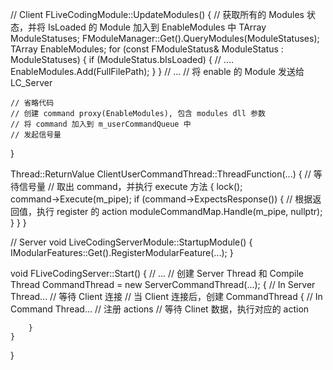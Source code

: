 // Client
FLiveCodingModule::UpdateModules()
{
	// 获取所有的 Modules 状态，并将 IsLoaded 的 Module 加入到 EnableModules 中
	TArray<FModuleStatus> ModuleStatuses;
	FModuleManager::Get().QueryModules(ModuleStatuses);
	TArray<FString> EnableModules;
	for (const FModuleStatus& ModuleStatus : ModuleStatuses) {
		if (ModuleStatus.bIsLoaded) {
			// ....
			EnableModules.Add(FullFilePath);
		}
	}
	// ...
	// 将 enable 的 Module 发送给 LC_Server
	
	// 省略代码
	// 创建 command proxy(EnableModules), 包含 modules dll 参数
	// 将 command 加入到 m_userCommandQueue 中
	// 发起信号量
}

Thread::ReturnValue ClientUserCommandThread::ThreadFunction(...) {
	// 等待信号量
	// 取出 command，并执行 execute 方法
	{
		lock();		
		command->Execute(m_pipe);
		if (command->ExpectsResponse()) {
			// 根据返回值，执行 register 的 action
			moduleCommandMap.Handle(m_pipe, nullptr);
		}
	}
}

// Server
void LiveCodingServerModule::StartupModule() {
	IModularFeatures::Get().RegisterModularFeature(...);
}

void FLiveCodingServer::Start() {
	// ...
	// 创建 Server Thread 和 Compile Thread
	CommandThread = new ServerCommandThread(...);
	{
		// In Server Thread...
		// 等待 Client 连接
		// 当 Client 连接后，创建 CommandThread
		{
			// In Command Thread...
			// 注册 actions
			// 等待 Clinet 数据，执行对应的 action
				
		}
	}
}
